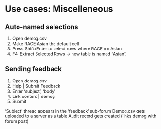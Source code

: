 <!-- TITLE: Use Cases: Miscellaneous -->
<!-- SUBTITLE: -->

# Use cases: Miscelleneous

## Auto-named selections

1. Open demog.csv
2. Make RACE:Asian the default cell
3. Press Shift+Enter to select rows where RACE == Asian
4. F4, Extract Selected Rows -> new table is named “Asian”.

## Sending feedback

1. Open demog.csv
2. Help | Submit Feedback
3. Enter ‘subject’, ‘body’
4. Link content | demog
5. Submit

‘Subject’ thread appears in the ‘feedback’ sub-forum Demog.csv gets uploaded to a server as a table Audit record gets
created (links demog with forum post)
